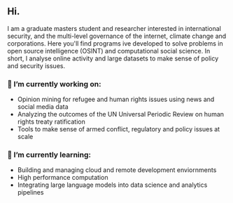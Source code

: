 ## Hi.
I am a graduate masters student and researcher interested in international security, and the multi-level governance of the internet, climate change and corporations. Here you'll find programs ive developed to solve problems in open source intelligence (OSINT) and computational social science. In short, I analyse online activity and large datasets to make sense of policy and security issues.

### 🔭 I’m currently working on:
- Opinion mining for refugee and human rights issues using news and social media data
- Analyzing the outcomes of the UN Universal Periodic Review on human rights treaty ratification
- Tools to make sense of armed conflict, regulatory and policy issues at scale 

### 🌱 I’m currently learning:
- Building and managing cloud and remote development enviornments
- High performance computation
- Integrating large language models into data science and analytics pipelines

<!--
### 🤔 I’m looking for help with:
### 👯 I’m looking to collaborate on:
### 💬 Ask me about:
-->
